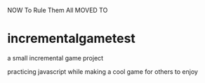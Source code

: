 NOW To Rule Them All
MOVED TO 

# incrementalgametest
a small incremental game project

practicing javascript while making a cool game for others to enjoy
